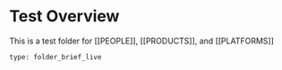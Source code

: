 # Test Overview
 This is a test folder for [[PEOPLE]], [[PRODUCTS]], and [[PLATFORMS]]
```ccard
type: folder_brief_live
```
 
